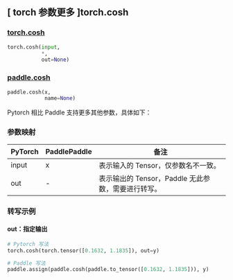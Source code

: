 ## [ torch 参数更多 ]torch.cosh
### [torch.cosh](https://pytorch.org/docs/stable/generated/torch.cosh.html#torch.cosh)

```python
torch.cosh(input,
           *,
           out=None)
```

### [paddle.cosh](https://www.paddlepaddle.org.cn/documentation/docs/zh/api/paddle/cosh_cn.html#cosh)

```python
paddle.cosh(x,
            name=None)
```

Pytorch 相比 Paddle 支持更多其他参数，具体如下：
### 参数映射
| PyTorch       | PaddlePaddle | 备注                                                   |
| ------------- | ------------ | ------------------------------------------------------ |
| input  |  x  | 表示输入的 Tensor，仅参数名不一致。  |
|  out   |  -  | 表示输出的 Tensor，Paddle 无此参数，需要进行转写。    |


### 转写示例
#### out：指定输出
```python
# Pytorch 写法
torch.cosh(torch.tensor([0.1632, 1.1835]), out=y)

# Paddle 写法
paddle.assign(paddle.cosh(paddle.to_tensor([0.1632, 1.1835])), y)
```
